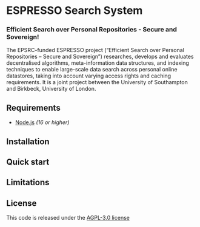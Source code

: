 # ESPRESSO Search System

### Efficient Search over Personal Repositories - Secure and Sovereign!


The EPSRC-funded ESPRESSO project (“Efficient Search over Personal Repositories – Secure and Sovereign”) researches, develops and evaluates decentralised algorithms, meta-information data structures, and indexing techniques to enable large-scale data search across personal online datastores, taking into account varying access rights and caching requirements. It is a joint project between the University of Southampton and Birkbeck, University of London.

## Requirements

* [Node.js](https://nodejs.org/en/) _(16 or higher)_

## Installation


## Quick start


## Limitations


## License

This code is released under the [AGPL-3.0 license](https://github.com/espressogroup/ESPRESSO/blob/main/LICENSE)